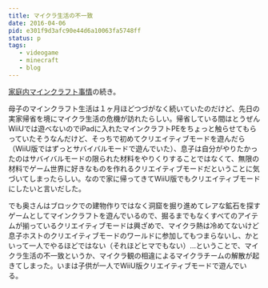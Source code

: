 ```yaml
---
title: マイクラ生活の不一致
date: 2016-04-06
pid: e301f9d3afc90e44d6a10063fa5748ff
status: p
tags:
   - videogame
   - minecraft
   - blog
---
```


[家庭内マインクラフト事情][1]の続き。

母子のマインクラフト生活は１ヶ月ほどつづがなく続いていたのだけど、先日の実家帰省を境にマイクラ生活の危機が訪れたらしい。帰省している間はとうぜんWiiUでは遊べないのでiPadに入れたマインクラフトPEをちょっと触らせてもらっていたそうなんだけど、そっちで初めてクリエイティブモードを遊んだら（WiiU版ではずっとサバイバルモードで遊んでいた）、息子は自分がやりたかったのはサバイバルモードの限られた材料をやりくりすることではなくて、無限の材料でゲーム世界に好きなものを作れるクリエイティブモードだということに気づいてしまったらしい。なので家に帰ってきてWiiU版でもクリエイティブモードにしたいと言いだした。

でも奥さんはブロックでの建物作りではなく洞窟を掘り進めてレアな鉱石を探すゲームとしてマインクラフトを遊んでいるので、掘るまでもなくすべてのアイテムが揃っているクリエイティブモードは興ざめで、マイクラ熱は冷めてないけど息子ホストのクリエイティブモードのワールドに参加してもつまらないし、かといって一人でやるほどではない（それほどヒマでもない）…ということで、マイクラ生活の不一致というか、マイクラ観の相違によるマイクラチームの解散が起きてしまった。いまは子供が一人でWiiU版クリエイティブモードで遊んでいる。

[1]:	http://text-perforation.doppac.cc/2016/02/22/201602/minecraft/